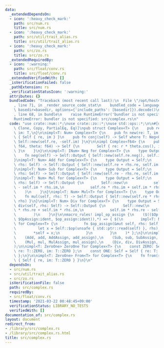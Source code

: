 ```yaml
---
data:
  _extendedDependsOn:
  - icon: ':heavy_check_mark:'
    path: src/num.rs
    title: src/num.rs
  - icon: ':heavy_check_mark:'
    path: src/util/trait_alias.rs
    title: src/util/trait_alias.rs
  - icon: ':heavy_check_mark:'
    path: src/zo.rs
    title: src/zo.rs
  _extendedRequiredBy:
  - icon: ':warning:'
    path: src/float/conv.rs
    title: src/float/conv.rs
  _extendedVerifiedWith: []
  _isVerificationFailed: false
  _pathExtension: rs
  _verificationStatusIcon: ':warning:'
  attributes: {}
  bundledCode: "Traceback (most recent call last):\n  File \"/opt/hostedtoolcache/Python/3.9.2/x64/lib/python3.9/site-packages/onlinejudge_verify/documentation/build.py\"\
    , line 71, in _render_source_code_stat\n    bundled_code = language.bundle(stat.path,\
    \ basedir=basedir, options={'include_paths': [basedir]}).decode()\n  File \"/opt/hostedtoolcache/Python/3.9.2/x64/lib/python3.9/site-packages/onlinejudge_verify/languages/user_defined.py\"\
    , line 68, in bundle\n    raise RuntimeError('bundler is not specified: {}'.format(path.as_posix()))\n\
    RuntimeError: bundler is not specified: src/complex.rs\n"
  code: "use crate::num::*;\nuse crate::zo::*;\nuse std::ops::*;\n\n#[derive(Default,\
    \ Clone, Copy, PartialEq, Eq)]\npub struct Complex<T> {\n    pub re: T,\n    pub\
    \ im: T,\n}\n\nimpl<T: Num> Complex<T> {\n    pub fn new(re: T, im: T) -> Self\
    \ { Self { re, im } }\n    pub fn conj(self) -> Self where T: Neg<Output=T> {\
    \ Self::new(self.re, -self.im) }\n}\n\nimpl Complex<f64> {\n    pub fn from_polar(r:\
    \ f64, theta: f64) -> Self {\n        Self { re: r * theta.cos(), im: r * theta.sin()\
    \ }\n    }\n}\n\nimpl<T: INum> Neg for Complex<T> {\n    type Output = Self;\n\
    \    fn neg(self) -> Self::Output { Self::new(self.re.neg(), self.im.neg()) }\n\
    }\nimpl<T: Num> Add for Complex<T> {\n    type Output = Self;\n    fn add(self,\
    \ rhs: Self) -> Self::Output { Self::new(self.re + rhs.re, self.im + rhs.im) }\n\
    }\nimpl<T: Num> Sub for Complex<T> {\n    type Output = Self;\n    fn sub(self,\
    \ rhs: Self) -> Self::Output { Self::new(self.re - rhs.re, self.im - rhs.im) }\n\
    }\nimpl<T: Num> Mul for Complex<T> {\n    type Output = Self;\n    fn mul(self,\
    \ rhs: Self) -> Self::Output {\n        Self::new(\n            self.re * rhs.re\
    \ - self.im * rhs.im,\n            self.re * rhs.im + self.im * rhs.re,\n    \
    \    )\n    }\n}\nimpl<T: Num> Mul<T> for Complex<T> {\n    type Output = Self;\n\
    \    fn mul(self, rhs: T) -> Self::Output { Self::new(self.re * rhs, self.im *\
    \ rhs) }\n}\nimpl<T: Num> Div for Complex<T> {\n    type Output = Self;\n    fn\
    \ div(self, rhs: Self) -> Self::Output {\n        Self::new(\n            self.re\
    \ * rhs.re + self.im * rhs.im,\n            self.im * rhs.re - self.re * rhs.im,\n\
    \        )\n    }\n}\n\nmacro_rules! impl_op_assign {\n    ($(($Op:ident, $op:ident,\
    \ $OpAssign:ident, $op_assign:ident)),*) => { $(\n        impl<T: Num> $OpAssign\
    \ for Complex<T> {\n            fn $op_assign(&mut self, rhs: Self) {\n      \
    \          let x = Self::$op(unsafe { std::ptr::read(self) }, rhs);\n        \
    \        *self = x;\n            }\n        }\n    )* };\n}\n\nimpl_op_assign!(\n\
    \    (Add, add, AddAssign, add_assign),\n    (Sub, sub, SubAssign, sub_assign),\n\
    \    (Mul, mul, MulAssign, mul_assign),\n    (Div, div, DivAssign, div_assign)\n\
    );\n\nimpl<T: ZeroOne> ZeroOne for Complex<T> {\n    const ZERO: Self = Self {\
    \ re: T::ZERO, im: T::ZERO };\n    const ONE: Self = Self { re: T::ONE, im: T::ZERO\
    \ };\n}\n\nimpl<T: ZeroOne> From<T> for Complex<T> {\n    fn from(re: T) -> Self\
    \ { Self { re, im: T::ZERO } }\n}\n"
  dependsOn:
  - src/num.rs
  - src/util/trait_alias.rs
  - src/zo.rs
  isVerificationFile: false
  path: src/complex.rs
  requiredBy:
  - src/float/conv.rs
  timestamp: '2021-03-22 00:48:45+09:00'
  verificationStatus: LIBRARY_NO_TESTS
  verifiedWith: []
documentation_of: src/complex.rs
layout: document
redirect_from:
- /library/src/complex.rs
- /library/src/complex.rs.html
title: src/complex.rs
---
```

